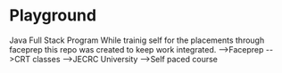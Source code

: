 # Playground
Java Full Stack Program
While trainig self for the placements through faceprep this repo was created to keep work integrated.
-->Faceprep
-->CRT classes
-->JECRC University
-->Self paced course
